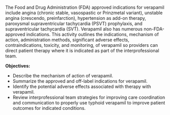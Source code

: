 The Food and Drug Administration (FDA) approved indications for verapamil include angina (chronic stable, vasospastic or Prinzmetal variant), unstable angina (crescendo, preinfarction), hypertension as add-on therapy, paroxysmal supraventricular tachycardia (PSVT) prophylaxis, and supraventricular tachycardia (SVT). Verapamil also has numerous non-FDA-approved indications. This activity outlines the indications, mechanism of action, administration methods, significant adverse effects, contraindications, toxicity, and monitoring, of verapamil so providers can direct patient therapy where it is indicated as part of the interprofessional team.

**Objectives:**
- Describe the mechanism of action of verapamil.
- Summarize the approved and off-label indications for verapamil.
- Identify the potential adverse effects associated with therapy with verapamil.
- Review interprofessional team strategies for improving care coordination and communication to properly use typhoid verapamil to improve patient outcomes for indicated conditions.